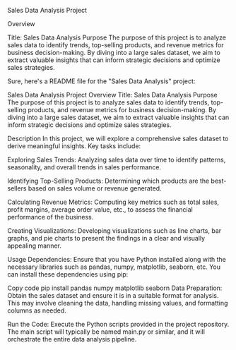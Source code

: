 Sales Data Analysis Project

Overview

Title: Sales Data Analysis
Purpose
The purpose of this project is to analyze sales data to identify trends, top-selling products, and revenue metrics for business decision-making. By diving into a large sales dataset, we aim to extract valuable insights that can inform strategic decisions and optimize sales strategies.

Sure, here's a README file for the "Sales Data Analysis" project:

Sales Data Analysis Project
Overview
Title: Sales Data Analysis
Purpose
The purpose of this project is to analyze sales data to identify trends, top-selling products, and revenue metrics for business decision-making. By diving into a large sales dataset, we aim to extract valuable insights that can inform strategic decisions and optimize sales strategies.

Description
In this project, we will explore a comprehensive sales dataset to derive meaningful insights. Key tasks include:

Exploring Sales Trends: Analyzing sales data over time to identify patterns, seasonality, and overall trends in sales performance.

Identifying Top-Selling Products: Determining which products are the best-sellers based on sales volume or revenue generated.

Calculating Revenue Metrics: Computing key metrics such as total sales, profit margins, average order value, etc., to assess the financial performance of the business.

Creating Visualizations: Developing visualizations such as line charts, bar graphs, and pie charts to present the findings in a clear and visually appealing manner.

Usage
Dependencies: Ensure that you have Python installed along with the necessary libraries such as pandas, numpy, matplotlib, seaborn, etc. You can install these dependencies using pip:

Copy code
pip install pandas numpy matplotlib seaborn
Data Preparation: Obtain the sales dataset and ensure it is in a suitable format for analysis. This may involve cleaning the data, handling missing values, and formatting columns as needed.

Run the Code: Execute the Python scripts provided in the project repository. The main script will typically be named main.py or similar, and it will orchestrate the entire data analysis pipeline.
